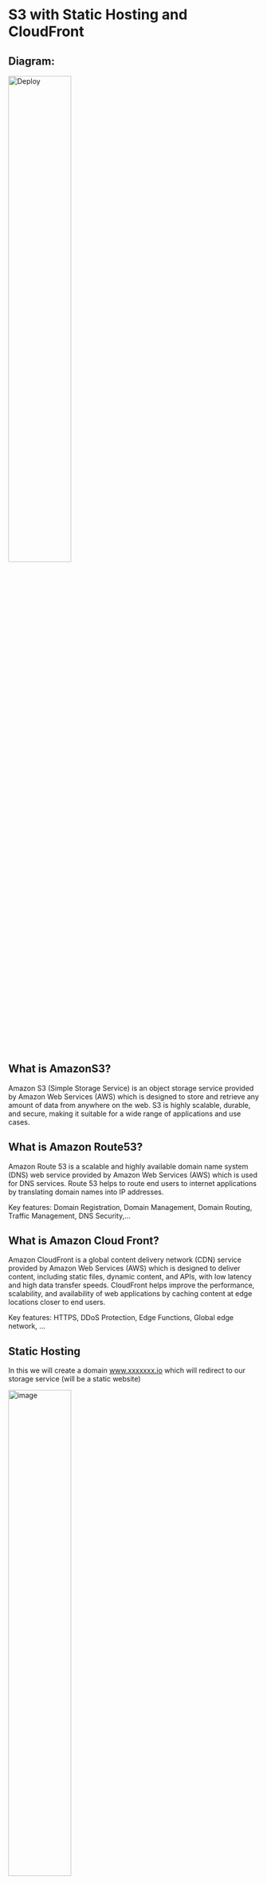 # S3 with Static Hosting and CloudFront

## Diagram:

<img src="https://github.com/K-izme/Web-On-S3-with-Static-Hosting-and-CloudFront/assets/91515708/31dcd4be-f63e-4057-891d-4b46f9e964b1" alt="Deploy" width="50%" height="50%">

## What is AmazonS3?

Amazon S3 (Simple Storage Service) is an object storage service provided by Amazon Web Services (AWS) which is designed to store and retrieve any amount of data from anywhere on the web. S3 is highly scalable, durable, and secure, making it suitable for a wide range of applications and use cases.

## What is Amazon Route53?

Amazon Route 53 is a scalable and highly available domain name system (DNS) web service provided by Amazon Web Services (AWS) which is used for DNS services. Route 53 helps to route end users to internet applications by translating domain names into IP addresses.

Key features: Domain Registration, Domain Management, Domain Routing, Traffic Management, DNS Security,...

## What is Amazon Cloud Front?

Amazon CloudFront is a global content delivery network (CDN) service provided by Amazon Web Services (AWS) which is designed to deliver content, including static files, dynamic content, and APIs, with low latency and high data transfer speeds. CloudFront helps improve the performance, scalability, and availability of web applications by caching content at edge locations closer to end users.

Key features: HTTPS, DDoS Protection, Edge Functions, Global edge network, ... 

## Static Hosting

In this we will create a domain www.xxxxxxx.io which will redirect to our storage service (will be a static website)

<img src="https://github.com/K-izme/Web-On-S3-with-Static-Hosting-and-CloudFront/assets/91515708/2e3687e7-9d91-40c9-ba7b-30375f8cc2dc" alt="image" width="50%" height="50%">

Create a bucket and set up it as public because our permission on Sandbox is limited

<img src="https://github.com/K-izme/Web-On-S3-with-Static-Hosting-and-CloudFront/assets/91515708/7ffc7780-e937-4b67-8876-aa3ba3f4de27" alt="image" width="50%" height="50%">

<img src="https://github.com/K-izme/Web-On-S3-with-Static-Hosting-and-CloudFront/assets/91515708/883be8a3-1a12-41ad-8081-1b5bfd083896" alt="image" width="50%" height="50%">

<img src="https://github.com/K-izme/Web-On-S3-with-Static-Hosting-and-CloudFront/assets/91515708/88494836-59da-4b1b-91a1-d9d7ea795fde" alt="image" width="50%" height="50%">

Upload our folder which is contain our web source, make sure tick it as public

<img src="https://github.com/K-izme/Web-On-S3-with-Static-Hosting-and-CloudFront/assets/91515708/2782c03c-cedb-4648-9b1d-81323c53218e" alt="image" width="50%" height="50%">

<img src="https://github.com/K-izme/Web-On-S3-with-Static-Hosting-and-CloudFront/assets/91515708/450cb1a4-da7a-446f-ab23-42bdeeee861d" alt="image" width="50%" height="50%">

Make sure to enable static website hosting

<img src="https://github.com/K-izme/Web-On-S3-with-Static-Hosting-and-CloudFront/assets/91515708/ebb04b18-f222-494a-8c80-f8fe155a6cd4" alt="image" width="50%" height="50%">

<img src="https://github.com/K-izme/Web-On-S3-with-Static-Hosting-and-CloudFront/assets/91515708/c7cdc8e4-8415-4313-b3e0-261bbd29c6e8" alt="image" width="50%" height="50%">

Edit ACL (we can also edit Policy at Permission page)

<img src="https://github.com/K-izme/Web-On-S3-with-Static-Hosting-and-CloudFront/assets/91515708/40a248cd-5533-4487-a6e2-172db7aca2ae" alt="image" width="50%" height="50%">

<img src="https://github.com/K-izme/Web-On-S3-with-Static-Hosting-and-CloudFront/assets/91515708/1f4e79c5-ded1-49bd-a4e5-c2c5e6493fdb" alt="image" width="50%" height="50%">

## Result HTML file

<img src="https://github.com/K-izme/Web-On-S3-with-Static-Hosting-and-CloudFront/assets/91515708/207034ef-a38a-429c-84eb-bfb1145fb174" alt="image" width="50%" height="50%">

## In Route53

Now we make a record to route that www.xxxxxxx.io will be redirect to our S3 static website

<img src="https://github.com/K-izme/Web-On-S3-with-Static-Hosting-and-CloudFront/assets/91515708/442f87ac-9fcb-4713-b73f-95fe2b3e170c" alt="image" width="50%" height="50%">

<img src="https://github.com/K-izme/Web-On-S3-with-Static-Hosting-and-CloudFront/assets/91515708/fd9a83d0-d6fb-4858-a0ba-d27e51c73d68" alt="image" width="50%" height="50%">

<img src="https://github.com/K-izme/Web-On-S3-with-Static-Hosting-and-CloudFront/assets/91515708/da62873a-c6a7-4de8-99f9-31caeb0bf899" alt="image" width="50%" height="50%">

<img src="https://github.com/K-izme/Web-On-S3-with-Static-Hosting-and-CloudFront/assets/91515708/4042f8a9-5346-44f9-80b7-381d049b3d63" alt="image" width="50%" height="50%">

## To manage or create a certificate

<img src="https://github.com/K-izme/Web-On-S3-with-Static-Hosting-and-CloudFront/assets/91515708/f0a24524-2627-4281-94ed-2b20d03661cb" alt="image" width="50%" height="50%">

## In CloufFront

We just need to care about this

<img src="https://github.com/K-izme/Web-On-S3-with-Static-Hosting-and-CloudFront/assets/91515708/8f751fca-fb8c-470b-a8d1-04a50fd772ed" alt="image" width="50%" height="50%">

And choose your certificate

<img src="https://github.com/K-izme/Web-On-S3-with-Static-Hosting-and-CloudFront/assets/91515708/0598c382-1bd6-4932-8ed0-d23ae7c3cb79" alt="image" width="50%" height="50%">

We can simply understand about cloudfront cache:

<img src="https://github.com/K-izme/Web-On-S3-with-Static-Hosting-and-CloudFront/assets/91515708/9752fe0c-99b2-40a4-ba79-4c3268b315b0" alt="image" width="50%" height="50%">


## Then edit in Amazon S3

<img src="https://github.com/K-izme/Web-On-S3-with-Static-Hosting-and-CloudFront/assets/91515708/df9677df-c399-4692-8be6-cd5cb9417968" alt="image" width="50%" height="50%">

